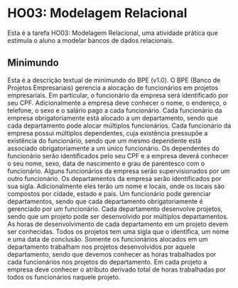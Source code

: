 # HO03: Modelagem Relacional

Esta é a tarefa HO03: Modelagem Relacional, uma atividade prática que estimula o aluno a modelar bancos de dados relacionais.

## Minimundo

Esta é a descrição textual de minimundo do BPE (v1.0). O BPE (Banco de Projetos Empresariais) gerencia a alocação de funcionários em projetos empresariais. Em particular, o funcionário da empresa será identificado por seu CPF. Adicionalmente a empresa deve conhecer o nome, o endereço, o telefone, o sexo e o salário pago a cada funcionário. Cada funcionário da empresa obrigatoriamente está alocado a um departamento, sendo que cada departamento pode alocar múltiplos funcionários. Cada funcionário da empresa possui múltiplos dependentes, cuja existência pressupõe a existência do funcionário, sendo que um mesmo dependente está associado obrigatoriamente a um único funcionário. Os dependentes do funcionário serão identificados pelo seu CPF e a empresa deverá conhecer o seu nome, sexo, data de nascimento e grau de parentesco com o funcionário. Alguns funcionários da empresa serão supervisionados por um outro funcionário. Os departamentos da empresa serão identificados por sua sigla. Adicionalmente eles terão um nome e locais, onde os locais são compostos por cidade, estado e país. Um funcionário pode gerenciar departamentos, sendo que cada departamento obrigatoriamente é gerenciado por um funcionário. Cada departamento desenvolve projetos, sendo que um projeto pode ser desenvolvido por múltiplos departamentos. As horas de desenvolvimento de cada departamento em um projeto devem ser conhecidas. Todos os projetos tem uma sigla que o identifica, um nome e uma data de conclusão. Somente os funcionários alocados em um departamento trabalham nos projetos desenvolvidos por aquele departamento, sendo que devemos conhecer as horas trabalhados por cada funcionários nos projetos do departamento. Em cada projeto a empresa deve conhecer o atributo derivado total de horas trabalhadas por todos os funcionários naquele projeto.